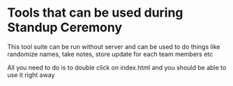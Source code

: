 # Tools that can be used during Standup Ceremony

This tool suite can be run without server and can be used to do things like randomize names, take notes, store update for each team members etc

All you need to do is to double click on index.html and you should be able to use it right away
